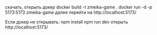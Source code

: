 скачать, открыть докер
docker build -t zmeika-game .
docker run -d -p 5173:5173 zmeika-game
далее перейти на http://localhost:5173/

Если докер не открывать:
npm install
npm run dev
открыть http://localhost:5173/ 
